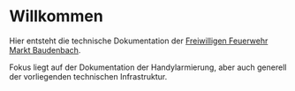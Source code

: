 # Willkommen

Hier entsteht die technische Dokumentation der [Freiwilligen Feuerwehr Markt Baudenbach](https://www.ffw-baudenbach.de).

Fokus liegt auf der Dokumentation der Handylarmierung, aber auch generell der vorliegenden technischen Infrastruktur.